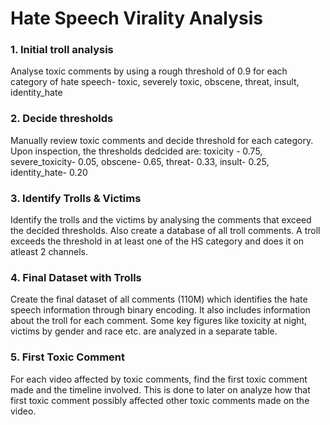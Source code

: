 # Hate Speech Virality Analysis



### 1. Initial troll analysis
Analyse toxic comments by using a rough threshold of 0.9 for each category of hate speech- toxic, severely toxic, obscene, threat, insult, identity_hate

### 2. Decide thresholds
Manually review toxic comments and decide threshold for each category. Upon inspection, the thresholds dedcided are:
toxicity - 0.75, severe_toxicity- 0.05, obscene- 0.65, threat- 0.33, insult- 0.25, identity_hate- 0.20
   
### 3. Identify Trolls & Victims
Identify the trolls and the victims by analysing the comments that exceed the decided thresholds. Also create a database of all troll comments. A troll exceeds  the threshold in at least one of the HS category and does it on atleast 2 channels. 
   
### 4. Final Dataset with Trolls
Create the final dataset of all comments (110M) which identifies the hate speech information through binary encoding. It also includes information about the troll for each comment. Some key figures like toxicity at night, victims by gender and race etc. are analyzed in a separate table.

### 5. First Toxic Comment
For each video affected by toxic comments, find the first toxic comment made and the timeline involved. This is done to later on analyze how that first toxic comment possibly affected other toxic comments made on the video. 
